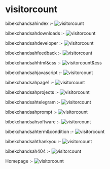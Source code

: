 # visitorcount

<!--- https://github.com/antonkomarev/github-profile-views-counter?tab=readme-ov-file --->

bibekchandsahindex :- <img src = "https://komarev.com/ghpvc/?username=bibekchandsahindex&label=Profile%20views&color=0e75b6&style=flat" alt="visitorcount" />

bibekchandsahdownloads :- <img src = "https://komarev.com/ghpvc/?username=bibekchandsahdownloads&label=Profile%20views&color=0e75b6&style=flat" alt="visitorcount" />

bibekchandsahdeveloper :- <img src = "https://komarev.com/ghpvc/?username=bibekchandsahdeveloper&label=Profile%20views&color=0e75b6&style=flat" alt="visitorcount" />

bibekchandsahfeedback :- <img src = "https://komarev.com/ghpvc/?username=bibekchandsahfeedback&label=Profile%20views&color=0e75b6&style=flat" alt="visitorcount" />

bibekchandsahhtml&css :- <img src = "https://komarev.com/ghpvc/?username=bibekchandsahhtml&css&label=Profile%20views&color=0e75b6&style=flat" alt="visitorcount&css" />

bibekchandsahjavascript :- <img src = "https://komarev.com/ghpvc/?username=bibekchandsahjavascript&label=Profile%20views&color=0e75b6&style=flat" alt="visitorcount" />

bibekchandsahpage1 :- <img src = "https://komarev.com/ghpvc/?username=bibekchandsahpage1&label=Profile%20views&color=0e75b6&style=flat" alt="visitorcount" />

bibekchandsahprojects :- <img src = "https://komarev.com/ghpvc/?username=bibekchandsahprojects&label=Profile%20views&color=0e75b6&style=flat" alt="visitorcount" />

bibekchandsahtelegram :- <img src = "https://komarev.com/ghpvc/?username=bibekchandsahtelegram&label=Profile%20views&color=0e75b6&style=flat" alt="visitorcount" />

bibekchandsahprompt :- <img src = "https://komarev.com/ghpvc/?username=bibekchandsahprompt&label=Profile%20views&color=0e75b6&style=flat" alt="visitorcount" />

bibekchandsahsoftware :- <img src = "https://komarev.com/ghpvc/?username=bibekchandsahsoftware&label=Profile%20views&color=0e75b6&style=flat" alt="visitorcount" />

bibekchandsahterm&condition :- <img src = "https://komarev.com/ghpvc/?username=bibekchandsahterm&condition&label=Profile%20views&color=0e75b6&style=flat" alt="visitorcount" />

bibekchandsahthankyou :- <img src = "https://komarev.com/ghpvc/?username=bibekchandsahthankyou&label=Profile%20views&color=0e75b6&style=flat" alt="visitorcount" />

bibekchandsah404 :- <img src = "https://komarev.com/ghpvc/?username=bibekchandsah404&label=Profile%20views&color=0e75b6&style=flat" alt="visitorcount" />

Homepage :- <img src = "https://komarev.com/ghpvc/?username=homepage&label=Profile%20views&color=0e75b6&style=flat" alt="visitorcount" />

<!--- bibekchandsahdownloads :- <img src = "https://komarev.com/ghpvc/?username=bibekchandsahdownloads&label=Profile%20views&color=0e75b6&style=flat" alt="visitorcount" /> --->
